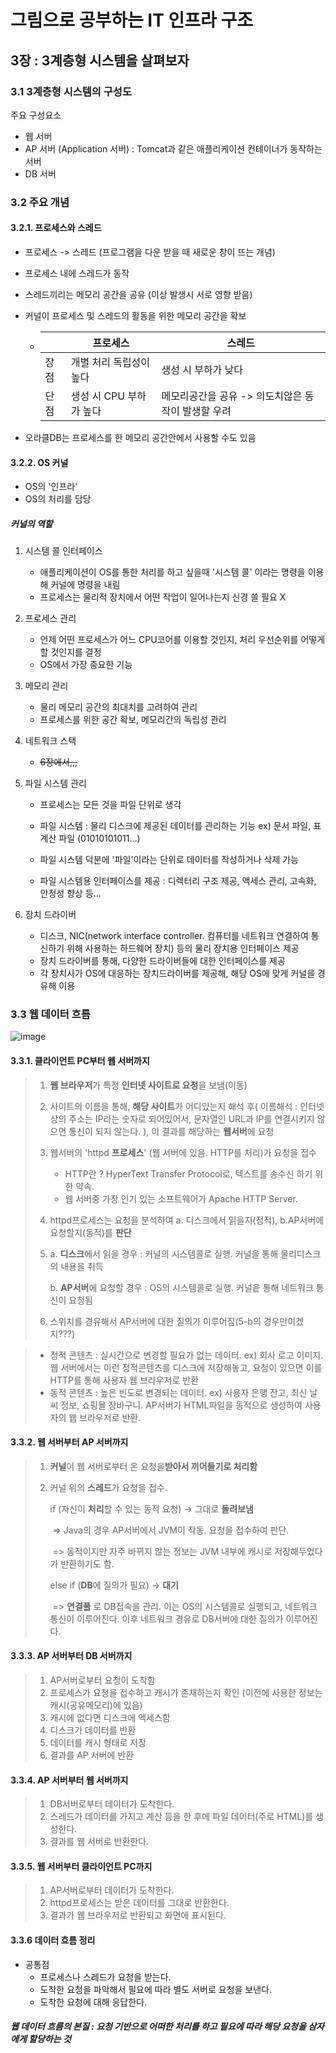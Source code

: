 # 그림으로 공부하는 IT 인프라 구조

## 3장 : 3계층형 시스템을 살펴보자

### 3.1 3계층형 시스템의 구성도 

주요 구성요소 

- 웹 서버
- AP 서버 (Application 서버) : Tomcat과 같은 애플리케이션 컨테이너가 동작하는 서버
- DB 서버

### 3.2 주요 개념

#### 3.2.1. 프로세스와 스레드

- 프로세스 -> 스레드 (프로그램을 다운 받을 때 새로운 창이 뜨는 개념)

- 프로세스 내에 스레드가 동작

- 스레드끼리는 메모리 공간을 공유 (이상 발생시 서로 영향 받음)

- 커널이 프로세스 및 스레드의 활동을 위한 메모리 공간을 확보

  - |      | 프로세스                | 스레드                                             |
    | ---- | ----------------------- | -------------------------------------------------- |
    | 장점 | 개별 처리 독립성이 높다 | 생성 시 부하가 낮다                                |
    | 단점 | 생성 시 CPU 부하가 높다 | 메모리공간을 공유 -> 의도치않은 동작이 발생할 우려 |


- 오라클DB는 프로세스를 한 메모리 공간안에서 사용할 수도 있음

#### 3.2.2. OS 커널

- OS의 '인프라'
- OS의 처리를 담당

##### 커널의 역할

1. 시스템 콜 인터페이스

   - 애플리케이션이 OS를 통한 처리를 하고 싶을때 '시스템 콜' 이라는 명령을 이용해 커널에 명령을 내림
   - 프로세스는 물리적 장치에서 어떤 작업이 일어나는지 신경 쓸 필요 X

2. 프로세스 관리

   - 언제 어떤 프로세스가 어느 CPU코어를 이용할 것인지, 처리 우선순위를 어떻게 할 것인지를 결정
   - OS에서 가장 중요한 기능

3. 메모리 관리

   - 물리 메모리 공간의 최대치를 고려하여 관리
   - 프로세스를 위한 공간 확보, 메모리간의 독립성 관리

4. 네트워크 스택

   - ~~6장에서,,,~~

5. 파일 시스템 관리

   - 프로세스는 모든 것을 파일 단위로 생각
   - 파일 시스템 : 물리 디스크에 제공된 데이터를 관리하는 기능 ex) 문서 파일, 표 계산 파일 (01010101011...)
   - 파일 시스템 덕분에 '파일'이라는 단위로 데이터를 작성하거나 삭제 가능

   - 파일 시스템용 인터페이스를 제공 : 디렉터리 구조 제공, 액세스 관리, 고속화, 안정성 향상 등...

6. 장치 드라이버 

   - 디스크, NIC(network interface controller. 컴퓨터를 네트워크 연결하여 통신하기 위해 사용하는 하드웨어 장치) 등의 물리 장치용 인터페이스 제공 
   - 장치 드라이버를 통해, 다양한 드라이버들에 대한 인터페이스를 제공
   - 각 장치사가 OS에 대응하는 장치드라이버를 제공해, 해당 OS에 맞게 커널을 경유해 이용

### 3.3 웹 데이터 흐름

![image](https://user-images.githubusercontent.com/32324250/50671398-0114aa80-1015-11e9-8be5-6ccb35e03507.png)

#### 3.3.1. 클라이언트 PC부터 웹 서버까지

> 1. **웹 브라우저**가 특정 **인터넷 사이트로 요청**을 보냄(이동)
>
> 2. 사이트의 이름을 통해, **해당 사이트**가 어디있는지 해석 후( 이름해석 : 인터넷 상의 주소는 IP라는 숫자로 되어있어서, 문자열인 URL과 IP를 연결시키지 않으면 통신이 되지 않는다. ), 이 결과를 해당하는 **웹서버**에 요청
>
> 3. 웹서버의 'httpd **프로세스**' (웹 서버에 있음. HTTP를 처리)가 요청을 접수
>
>    - HTTP란 ? HyperText Transfer Protocol로, 텍스트를 송수신 하기 위한 약속.
>    - 웹 서버중 가장 인기 있는 소프트웨어가 Apache HTTP Server. 
>
> 4. httpd프로세스는 요청을 분석하여 a. 디스크에서 읽을지(정적),  b.AP서버에 요청할지(동적)를 **판단**
>
> 5. a. **디스크**에서 읽을 경우 : 커널의 시스템콜로 실행. 커널을 통해 물리디스크의 내용을 취득
>
>    b. **AP서버**에 요청할 경우 : OS의 시스템콜로 실행. 커널읕 통해 네트워크 통신이 요청됨
>
> 6. 스위치를 경유해서 AP서버에 대한 질의가 이루어짐(5-b의 경우만이겠지???)

> - 정적 콘텐츠 : 실시간으로 변경할 필요가 없는 데이터. ex) 회사 로고 이미지. 웹 서버에서는 이런 정적콘텐츠를 디스크에 저장해놓고, 요청이 있으면 이를 HTTP를 통해 사용자 웹 브라우저로 반환
> - 동적 콘텐츠 : 높은 빈도로 변경되는 데이터. ex) 사용자 은행 잔고, 최신 날씨 정보, 쇼핑몰 장바구니. AP서버가 HTML파일을 동적으로 생성하여 사용자의 웹 브라우저로 반환.

#### 3.3.2. 웹 서버부터 AP 서버까지

> 1. **커널**이 웹 서버로부터 온 요청을**받아서 끼어들기로 처리함**
>
> 2. 커널 위의 **스레드**가 요청을 접수.
>
>    if (자신이 **처리**할 수 있는 동적 요청) -> 그대로 **돌려보냄**
>
>    ​	=> Java의 경우 AP서버에서 JVM이 작동. 요청을 접수하여 판단.
>
>    ​	=> 동적이지만 자주 바뀌지 않는 정보는 JVM 내부에 캐시로 저장해두었다가 반환하기도 함.
>
>    else if (**DB**에 질의가 필요) -> **대기** 
>
>    ​	=> **연결풀** 로 DB접속을 관리. 이는 OS의 시스템콜로 실행되고, 네트워크 통신이 이루어진다. 이후 네트워크 경유로 DB서버에 대한 질의가 이루어진다.

#### 3.3.3. AP 서버부터 DB 서버까지

> 1. AP서버로부터 요청이 도착함
> 2. 프로세스가 요청을 접수하고 캐시가 존재하는지 확인 (이전에 사용한 정보는 캐시(공유메모리)에 있음)
> 3. 캐시에 없다면 디스크에 액세스함
> 4. 디스크가 데이터를 반환
> 5. 데이터를 캐시 형태로 저장
> 6. 결과를 AP 서버에 반환

#### 3.3.4. AP 서버부터 웹 서버까지

> 1. DB서버로부터 데이터가 도착한다.
> 2. 스레드가 데이터를 가지고 계산 등을 한 후에 파일 데이터(주로 HTML)를 생성한다.
> 3. 결과를 웹 서버로 반환한다.

#### 3.3.5. 웹 서버부터 클라이언트 PC까지

> 1. AP서버로부터 데이터가 도착한다.
> 2. httpd프로세스는 받은 데이터를 그대로 반환한다.
> 3. 결과가 웹 브라우저로 반환되고 화면에 표시된다.

#### 3.3.6 데이터 흐름 정리

- 공통점
  - 프로세스나 스레드가 요청을 받는다.
  - 도착한 요청을 파악해서 필요에 따라 별도 서버로 요청을 보낸다.
  - 도착한 요청에 대해 응답한다.

##### 웹 데이터 흐름의 본질 : 요청 기반으로 어떠한 처리를 하고 필요에 따라 해당 요청을 삼자에게 할당하는 것


